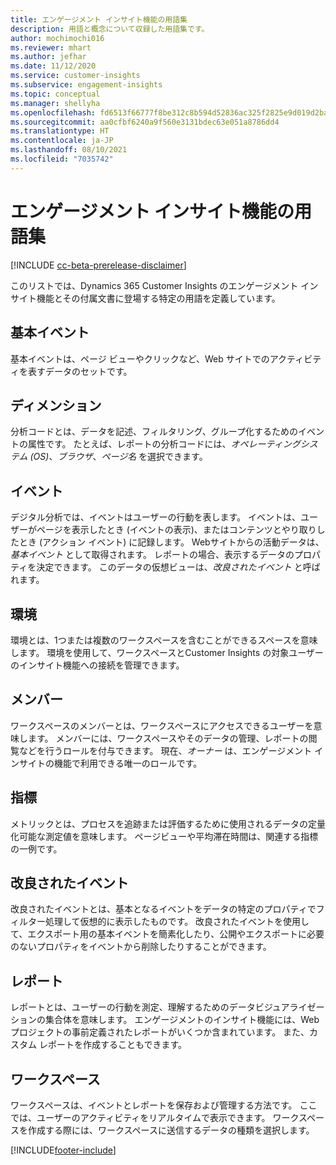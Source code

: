 ```yaml
---
title: エンゲージメント インサイト機能の用語集
description: 用語と概念について収録した用語集です。
author: mochimochi016
ms.reviewer: mhart
ms.author: jefhar
ms.date: 11/12/2020
ms.service: customer-insights
ms.subservice: engagement-insights
ms.topic: conceptual
ms.manager: shellyha
ms.openlocfilehash: fd6513f66777f8be312c8b594d52836ac325f2825e9d019d2ba0f49c587cf8ca
ms.sourcegitcommit: aa0cfbf6240a9f560e3131bdec63e051a8786dd4
ms.translationtype: HT
ms.contentlocale: ja-JP
ms.lasthandoff: 08/10/2021
ms.locfileid: "7035742"
---
```

# <a name="engagement-insights-capability-glossary"></a>エンゲージメント インサイト機能の用語集

[!INCLUDE [cc-beta-prerelease-disclaimer](includes/cc-beta-prerelease-disclaimer.md)]

このリストでは、Dynamics 365 Customer Insights のエンゲージメント インサイト機能とその付属文書に登場する特定の用語を定義しています。

## <a name="base-event"></a>基本イベント

基本イベントは、ページ ビューやクリックなど、Web サイトでのアクティビティを表すデータのセットです。 

## <a name="dimensions"></a>ディメンション

分析コードとは、データを記述、フィルタリング、グループ化するためのイベントの属性です。 たとえば、レポートの分析コードには、*オペレーティングシステム (OS)*、*ブラウザ*、*ページ名* を選択できます。

## <a name="event"></a>イベント

デジタル分析では、イベントはユーザーの行動を表します。 イベントは、ユーザーがページを表示したとき (イベントの表示)、またはコンテンツとやり取りしたとき (アクション イベント) に記録します。 Webサイトからの活動データは、*基本イベント* として取得されます。 レポートの場合、表示するデータのプロパティを決定できます。 このデータの仮想ビューは、*改良されたイベント* と呼ばれます。 

## <a name="environment"></a>環境

 環境とは、1つまたは複数のワークスペースを含むことができるスペースを意味します。 環境を使用して、ワークスペースとCustomer Insights の対象ユーザーのインサイト機能への接続を管理できます。

## <a name="member"></a>メンバー

ワークスペースのメンバーとは、ワークスペースにアクセスできるユーザーを意味します。 メンバーには、ワークスペースやそのデータの管理、レポートの閲覧などを行うロールを付与できます。 現在、*オーナー* は、エンゲージメント インサイトの機能で利用できる唯一のロールです。

## <a name="metric"></a>指標

メトリックとは、プロセスを追跡または評価するために使用されるデータの定量化可能な測定値を意味します。 ページビューや平均滞在時間は、関連する指標の一例です。

## <a name="refined-event"></a>改良されたイベント

改良されたイベントとは、基本となるイベントをデータの特定のプロパティでフィルター処理して仮想的に表示したものです。 改良されたイベントを使用して、エクスポート用の基本イベントを簡素化したり、公開やエクスポートに必要のないプロパティをイベントから削除したりすることができます。

## <a name="report"></a>レポート 

レポートとは、ユーザーの行動を測定、理解するためのデータビジュアライゼーションの集合体を意味します。 エンゲージメントのインサイト機能には、Web プロジェクトの事前定義されたレポートがいくつか含まれています。 また、カスタム レポートを作成することもできます。 

## <a name="workspace"></a>ワークスペース

ワークスペースは、イベントとレポートを保存および管理する方法です。 ここでは、ユーザーのアクティビティをリアルタイムで表示できます。 ワークスペースを作成する際には、ワークスペースに送信するデータの種類を選択します。


[!INCLUDE[footer-include](../includes/footer-banner.md)]